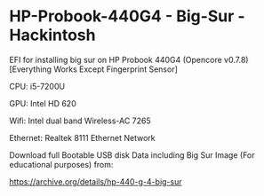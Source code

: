 # HP-Probook-440G4 - Big-Sur - Hackintosh
EFI for installing big sur on HP Probook 440G4 
 (Opencore v0.7.8)
 [Everything Works Except Fingerprint Sensor]

CPU: i5-7200U

GPU: Intel HD 620

Wifi: Intel dual band Wireless-AC 7265

Ethernet: Realtek 8111 Ethernet Network



Download full Bootable USB disk Data including Big Sur Image (For educational purposes) from:


https://archive.org/details/hp-440-g-4-big-sur
